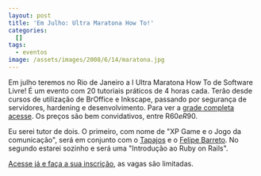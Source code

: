 ```yaml
--- 
layout: post
title: 'Em Julho: Ultra Maratona How To!'
categories: 
  []
tags:
  - eventos
image: /assets/images/2008/6/14/maratona.jpg
---
```


Em julho teremos no Rio de Janeiro a I Ultra Maratona How To de Software Livre! É um evento com 20 tutoriais práticos de 4 horas cada. Terão desde cursos de utilização de BrOffice e Inkscape, passando por segurança de servidores, hardening e desenvolvimento. Para ver a [grade completa acesse][grade]. Os preços são bem convidativos, entre R$60 e R$90.

Eu serei tutor de dois. O primeiro, com nome de "XP Game e o Jogo da comunicação", será em conjunto com o [Tapajos][tapa] e o [Felipe Barreto][felipe]. No segundo estarei sozinho e será uma "Introdução ao Ruby on Rails".

[Acesse já e faça a sua inscrição][site], as vagas são limitadas.

[logo_maratona]: /assets/images/2008/6/14/maratona.jpg
[grade]: http://www.ultramaratonahowto.com.br/tutoriais.htm
[site]: http://www.ultramaratonahowto.com.br
[tapa]: http://www.improveit.com.br/empresa/tapajos
[felipe]: http://www.improveit.com.br/empresa/felipe
